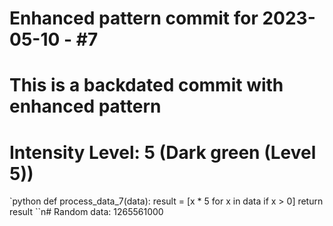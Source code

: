 ﻿# Enhanced pattern commit for 2023-05-10 - #7
# This is a backdated commit with enhanced pattern
# Intensity Level: 5 (Dark green (Level 5))
`python
def process_data_7(data):
    result = [x * 5 for x in data if x > 0]
    return result
``n# Random data: 1265561000

